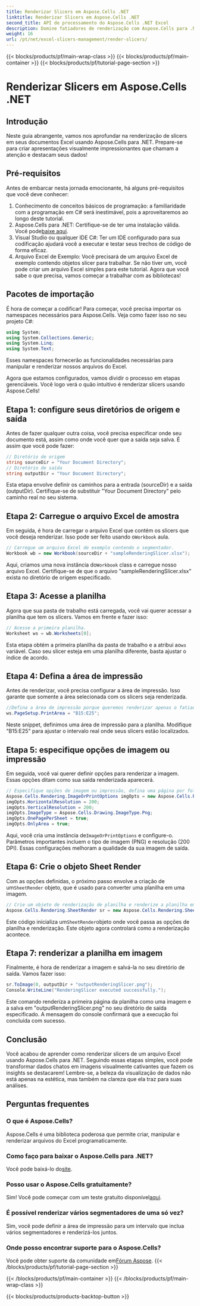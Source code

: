 ```yaml
---
title: Renderizar Slicers em Aspose.Cells .NET
linktitle: Renderizar Slicers em Aspose.Cells .NET
second_title: API de processamento do Aspose.Cells .NET Excel
description: Domine fatiadores de renderização com Aspose.Cells para .NET. Siga nosso guia detalhado e crie apresentações do Excel visualmente atraentes sem esforço.
weight: 16
url: /pt/net/excel-slicers-management/render-slicers/
---
```


{{< blocks/products/pf/main-wrap-class >}}
{{< blocks/products/pf/main-container >}}
{{< blocks/products/pf/tutorial-page-section >}}

# Renderizar Slicers em Aspose.Cells .NET

## Introdução
Neste guia abrangente, vamos nos aprofundar na renderização de slicers em seus documentos Excel usando Aspose.Cells para .NET. Prepare-se para criar apresentações visualmente impressionantes que chamam a atenção e destacam seus dados!
## Pré-requisitos
Antes de embarcar nesta jornada emocionante, há alguns pré-requisitos que você deve conhecer:
1. Conhecimento de conceitos básicos de programação: a familiaridade com a programação em C# será inestimável, pois a aproveitaremos ao longo deste tutorial.
2.  Aspose.Cells para .NET: Certifique-se de ter uma instalação válida. Você pode[baixe aqui](https://releases.aspose.com/cells/net/).
3. Visual Studio ou qualquer IDE C#: Ter um IDE configurado para sua codificação ajudará você a executar e testar seus trechos de código de forma eficaz.
4. Arquivo Excel de Exemplo: Você precisará de um arquivo Excel de exemplo contendo objetos slicer para trabalhar. Se não tiver um, você pode criar um arquivo Excel simples para este tutorial.
Agora que você sabe o que precisa, vamos começar a trabalhar com as bibliotecas!
## Pacotes de importação
É hora de começar a codificar! Para começar, você precisa importar os namespaces necessários para Aspose.Cells. Veja como fazer isso no seu projeto C#:
```csharp
using System;
using System.Collections.Generic;
using System.Linq;
using System.Text;
```
Esses namespaces fornecerão as funcionalidades necessárias para manipular e renderizar nossos arquivos do Excel.

Agora que estamos configurados, vamos dividir o processo em etapas gerenciáveis. Você logo verá o quão intuitivo é renderizar slicers usando Aspose.Cells!
## Etapa 1: configure seus diretórios de origem e saída
Antes de fazer qualquer outra coisa, você precisa especificar onde seu documento está, assim como onde você quer que a saída seja salva. É assim que você pode fazer:
```csharp
// Diretório de origem
string sourceDir = "Your Document Directory";
// Diretório de saída
string outputDir = "Your Document Directory";
```
Esta etapa envolve definir os caminhos para a entrada (sourceDir) e a saída (outputDir). Certifique-se de substituir "Your Document Directory" pelo caminho real no seu sistema.
## Etapa 2: Carregue o arquivo Excel de amostra
 Em seguida, é hora de carregar o arquivo Excel que contém os slicers que você deseja renderizar. Isso pode ser feito usando o`Workbook` aula.
```csharp
// Carregue um arquivo Excel de exemplo contendo o segmentador.
Workbook wb = new Workbook(sourceDir + "sampleRenderingSlicer.xlsx");
```
 Aqui, criamos uma nova instância do`Workbook` class e carregue nosso arquivo Excel. Certifique-se de que o arquivo "sampleRenderingSlicer.xlsx" exista no diretório de origem especificado. 
## Etapa 3: Acesse a planilha
Agora que sua pasta de trabalho está carregada, você vai querer acessar a planilha que tem os slicers. Vamos em frente e fazer isso:
```csharp
// Acesse a primeira planilha.
Worksheet ws = wb.Worksheets[0];
```
 Esta etapa obtém a primeira planilha da pasta de trabalho e a atribui ao`ws` variável. Caso seu slicer esteja em uma planilha diferente, basta ajustar o índice de acordo.
## Etapa 4: Defina a área de impressão
Antes de renderizar, você precisa configurar a área de impressão. Isso garante que somente a área selecionada com os slicers seja renderizada.
```csharp
//Defina a área de impressão porque queremos renderizar apenas o fatiador.
ws.PageSetup.PrintArea = "B15:E25";
```
Neste snippet, definimos uma área de impressão para a planilha. Modifique "B15:E25" para ajustar o intervalo real onde seus slicers estão localizados.
## Etapa 5: especifique opções de imagem ou impressão
Em seguida, você vai querer definir opções para renderizar a imagem. Essas opções ditam como sua saída renderizada aparecerá.
```csharp
// Especifique opções de imagem ou impressão, defina uma página por folha e apenas uma área como verdadeira.
Aspose.Cells.Rendering.ImageOrPrintOptions imgOpts = new Aspose.Cells.Rendering.ImageOrPrintOptions();
imgOpts.HorizontalResolution = 200;
imgOpts.VerticalResolution = 200;
imgOpts.ImageType = Aspose.Cells.Drawing.ImageType.Png;
imgOpts.OnePagePerSheet = true;
imgOpts.OnlyArea = true;
```
 Aqui, você cria uma instância de`ImageOrPrintOptions` e configure-o. Parâmetros importantes incluem o tipo de imagem (PNG) e resolução (200 DPI). Essas configurações melhoram a qualidade da sua imagem de saída. 
## Etapa 6: Crie o objeto Sheet Render
 Com as opções definidas, o próximo passo envolve a criação de um`SheetRender` objeto, que é usado para converter uma planilha em uma imagem.
```csharp
// Crie um objeto de renderização de planilha e renderize a planilha em uma imagem.
Aspose.Cells.Rendering.SheetRender sr = new Aspose.Cells.Rendering.SheetRender(ws, imgOpts);
```
 Este código inicializa um`SheetRender`objeto onde você passa as opções de planilha e renderização. Este objeto agora controlará como a renderização acontece.
## Etapa 7: renderizar a planilha em imagem
Finalmente, é hora de renderizar a imagem e salvá-la no seu diretório de saída. Vamos fazer isso:
```csharp
sr.ToImage(0, outputDir + "outputRenderingSlicer.png");
Console.WriteLine("RenderingSlicer executed successfully.");
```
Este comando renderiza a primeira página da planilha como uma imagem e a salva em "outputRenderingSlicer.png" no seu diretório de saída especificado. A mensagem do console confirmará que a execução foi concluída com sucesso.
## Conclusão
Você acabou de aprender como renderizar slicers de um arquivo Excel usando Aspose.Cells para .NET. Seguindo essas etapas simples, você pode transformar dados chatos em imagens visualmente cativantes que fazem os insights se destacarem! Lembre-se, a beleza da visualização de dados não está apenas na estética, mas também na clareza que ela traz para suas análises.
## Perguntas frequentes
### O que é Aspose.Cells?  
Aspose.Cells é uma biblioteca poderosa que permite criar, manipular e renderizar arquivos do Excel programaticamente.
### Como faço para baixar o Aspose.Cells para .NET?  
 Você pode baixá-lo do[site](https://releases.aspose.com/cells/net/).
### Posso usar o Aspose.Cells gratuitamente?  
Sim! Você pode começar com um teste gratuito disponível[aqui](https://releases.aspose.com/).
### É possível renderizar vários segmentadores de uma só vez?  
Sim, você pode definir a área de impressão para um intervalo que inclua vários segmentadores e renderizá-los juntos.
### Onde posso encontrar suporte para o Aspose.Cells?  
 Você pode obter suporte da comunidade em[Fórum Aspose](https://forum.aspose.com/c/cells/9).
{{< /blocks/products/pf/tutorial-page-section >}}

{{< /blocks/products/pf/main-container >}}
{{< /blocks/products/pf/main-wrap-class >}}

{{< blocks/products/products-backtop-button >}}
